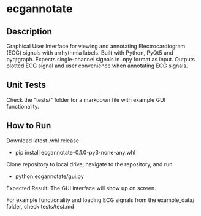 # ecgannotate

## Description

Graphical User Interface for viewing and annotating Electrocardiogram (ECG) signals with arrhythmia labels. Built with Python, PyQt5 and pyqtgraph. Expects single-channel signals in .npy format as input. Outputs plotted ECG signal and user convenience when annotating ECG signals. 

## Unit Tests

Check the "tests/" folder for a markdown file with example GUI functionality.

## How to Run

Download latest .whl release

- pip install ecgannotate-0.1.0-py3-none-any.whl

Clone repository to local drive, navigate to the repository, and run

- python ecgannotate/gui.py

Expected Result: The GUI interface will show up on screen.

For example functionality and loading ECG signals from the example_data/ folder, check tests/test.md
